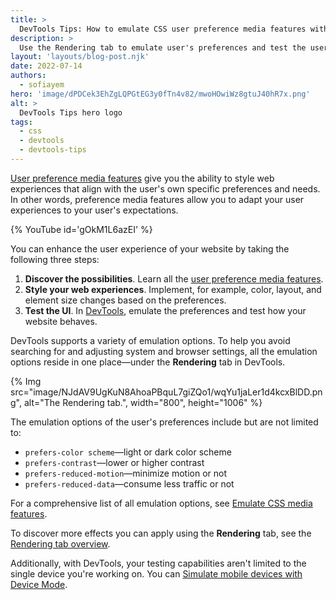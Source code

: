```yaml
---
title: >
  DevTools Tips: How to emulate CSS user preference media features with DevTools
description: >
  Use the Rendering tab to emulate user's preferences and test the user-adaptive behavior of your website.
layout: 'layouts/blog-post.njk'
date: 2022-07-14
authors:
  - sofiayem
hero: 'image/dPDCek3EhZgLQPGtEG3y0fTn4v82/mwoHOwiWz8gtuJ40hR7x.png'
alt: >
  DevTools Tips hero logo
tags:
  - css
  - devtools
  - devtools-tips
---
```


[User preference media features](https://web.dev/new-responsive/#responsive-to-the-user) give you the ability to style web experiences that align with the user's own specific preferences and needs. In other words, preference media features allow you to adapt your user experiences to your user's expectations.

{% YouTube id='gOkM1L6azEI' %}

You can enhance the user experience of your website by taking the following three steps:

1. **Discover the possibilities**. Learn all the [user preference media features](https://developer.mozilla.org/docs/Web/CSS/@media#media_features).
1. **Style your web experiences**. Implement, for example, color, layout, and element size changes based on the preferences.
1. **Test the UI**. In [DevTools](/docs/devtools/), emulate the preferences and test how your website behaves.

DevTools supports a variety of emulation options. To help you avoid searching for and adjusting system and browser settings, all the emulation options reside in one place—under the **Rendering** tab in DevTools.

{% Img src="image/NJdAV9UgKuN8AhoaPBquL7giZQo1/wqYu1jaLer1d4kcxBlDD.png", alt="The Rendering tab.", width="800", height="1006" %}

The emulation options of the user's preferences include but are not limited to:

- `prefers-color scheme`—light or dark color scheme
- `prefers-contrast`—lower or higher contrast
- `prefers-reduced-motion`—minimize motion or not
- `prefers-reduced-data`—consume less traffic or not

For a comprehensive list of all emulation options, see [Emulate CSS media features](/docs/devtools/rendering/emulate-css/).

To discover more effects you can apply using the **Rendering** tab, see the [Rendering tab overview](/docs/devtools/rendering/).

Additionally, with DevTools, your testing capabilities aren't limited to the single device you're working on. You can [Simulate mobile devices with Device Mode](/docs/devtools/device-mode/).
